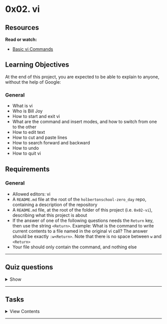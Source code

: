 # 0x02. vi

## Resources
**Read or watch:**
- [Basic vi Commands](https://www.cs.colostate.edu/helpdocs/vi.html)

## Learning Objectives
At the end of this project, you are expected to be able to explain to anyone, without the help of Google:

### General
- What is vi
- Who is Bill Joy
- How to start and exit vi
- What are the command and insert modes, and how to switch from one to the other
- How to edit text
- How to cut and paste lines
- How to search forward and backward
- How to undo
- How to quit vi
## Requirements
### General
- Allowed editors: vi
- A `README.md` file at the root of the `holbertonschool-zero_day` repo, containing a description of the repository
- A `README.md` file, at the root of the folder of this project (i.e. `0x02-vi`), describing what this project is about
- If the answer of one of the following questions needs the `Return` key, then use the string `<Return>`. Example: What is the command to write current contents to a file named in the original vi call? The answer should be exactly `:w<Return>`. Note that there is no space between `w` and `<Return>`
- Your file should only contain the command, and nothing else

---

## Quiz questions

<details>
<summary>Show</summary>

### Question #0
Vim is included with almost every Linux distribution.

- [x] True
- [ ] False

### Question #1
How do you enter Command Mode in Vi(m)?

- [ ] `Ctrl / Command + C`
- [x] `<ESC>`
- [ ] `<Return>`

### Question #2
How do you enter Insert Mode in Vi(m)?

- [ ] `<Insert>`
- [ ] `<Return>`
- [x] `i`

### Question #3
How do you quit Vi(m)?

- [x] `:q<Return>`
- [ ] `<ESC>`
- [ ] `q`

### Question #4
What is the goal of the Framework?

- [x] To ensure you do your due diligence in problem solving
- [x] To help you become a software engineer with good problem solving skills, rather than a student with good grades
- [x] To encourage you to understand the deeper processes of programming and not just look for code that works

</details>

---

## Tasks

<details>
<summary>View Contents</summary>

### [0. Inserting](./0-inserting)
What is the command to insert text before the cursor?

File: [`0-inserting`](./0-inserting)

### [1. Cutting](./1-cutting)
What is the command to cut the current line? (yank, cut)

File: [`1-cutting`](./1-cutting)

### [2. Pasting](./2-pasting)
What is the command to paste the lines in the buffer into the text after the current line?

File: [`2-pasting`](./2-pasting)

### [3. Undoing](./3-undoing)
What is the command to undo what you just did?

File: [`3-undoing`](./3-undoing)

### [4. Exiting](./4-exiting)
What is the command to quit vi even though latest changes have not been saved for this vi call?

File: [`4-exiting`](./4-exiting)

### [5. Beginning of the line](./5-beginning_line)
What is the command to move the cursor to the start of the current line?

File: [`5-beginning_line`](./5-beginning_line)

### [6. End of the line](./6-end_line)
What is the command to move the cursor to the end of the line?

File: [`6-end_line`](./6-end_line)

### [7. Line 32 `#advanced`](./100-move_to_line)
What is the command to move the cursor to line 32?

File: [`100-move_to_line`](./100-move_to_line)

### [8. Delete current and previous line `#advanced`](./101-delete_line)
What is the command to delete the current and previous line at the same time?

File: [`101-delete_line`](./101-delete_line)

</details>

---
